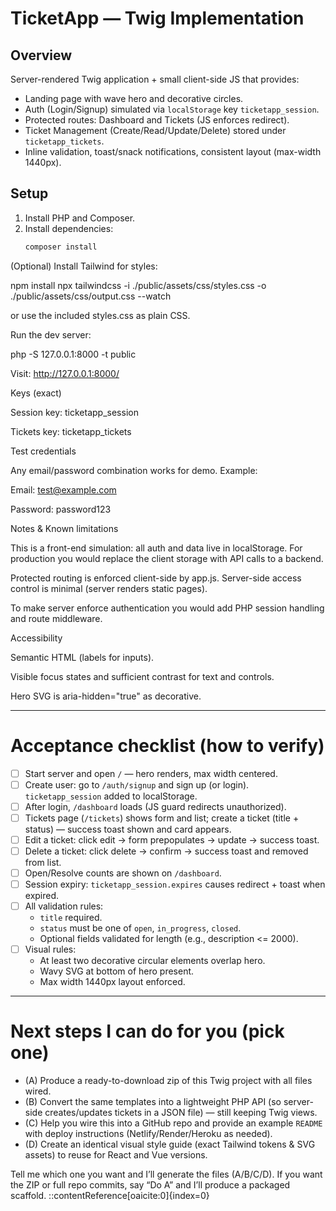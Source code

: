 # TicketApp — Twig Implementation

## Overview
Server-rendered Twig application + small client-side JS that provides:
- Landing page with wave hero and decorative circles.
- Auth (Login/Signup) simulated via `localStorage` key `ticketapp_session`.
- Protected routes: Dashboard and Tickets (JS enforces redirect).
- Ticket Management (Create/Read/Update/Delete) stored under `ticketapp_tickets`.
- Inline validation, toast/snack notifications, consistent layout (max-width 1440px).

## Setup
1. Install PHP and Composer.
2. Install dependencies:
   ```bash
   composer install


(Optional) Install Tailwind for styles:

npm install
npx tailwindcss -i ./public/assets/css/styles.css -o ./public/assets/css/output.css --watch


or use the included styles.css as plain CSS.

Run the dev server:

php -S 127.0.0.1:8000 -t public


Visit: http://127.0.0.1:8000/

Keys (exact)

Session key: ticketapp_session

Tickets key: ticketapp_tickets

Test credentials

Any email/password combination works for demo. Example:

Email: test@example.com

Password: password123

Notes & Known limitations

This is a front-end simulation: all auth and data live in localStorage. For production you would replace the client storage with API calls to a backend.

Protected routing is enforced client-side by app.js. Server-side access control is minimal (server renders static pages).

To make server enforce authentication you would add PHP session handling and route middleware.

Accessibility

Semantic HTML (labels for inputs).

Visible focus states and sufficient contrast for text and controls.

Hero SVG is aria-hidden="true" as decorative.


---

# Acceptance checklist (how to verify)
- [ ] Start server and open `/` — hero renders, max width centered.
- [ ] Create user: go to `/auth/signup` and sign up (or login). `ticketapp_session` added to localStorage.
- [ ] After login, `/dashboard` loads (JS guard redirects unauthorized).
- [ ] Tickets page (`/tickets`) shows form and list; create a ticket (title + status) — success toast shown and card appears.
- [ ] Edit a ticket: click edit -> form prepopulates -> update -> success toast.
- [ ] Delete a ticket: click delete -> confirm -> success toast and removed from list.
- [ ] Open/Resolve counts are shown on `/dashboard`.
- [ ] Session expiry: `ticketapp_session.expires` causes redirect + toast when expired.
- [ ] All validation rules:
  - `title` required.
  - `status` must be one of `open`, `in_progress`, `closed`.
  - Optional fields validated for length (e.g., description <= 2000).
- [ ] Visual rules:
  - At least two decorative circular elements overlap hero.
  - Wavy SVG at bottom of hero present.
  - Max width 1440px layout enforced.

---

# Next steps I can do for you (pick one)
- (A) Produce a ready-to-download zip of this Twig project with all files wired.
- (B) Convert the same templates into a lightweight PHP API (so server-side creates/updates tickets in a JSON file) — still keeping Twig views.
- (C) Help you wire this into a GitHub repo and provide an example `README` with deploy instructions (Netlify/Render/Heroku as needed).
- (D) Create an identical visual style guide (exact Tailwind tokens & SVG assets) to reuse for React and Vue versions.

Tell me which one you want and I’ll generate the files (A/B/C/D). If you want the ZIP or full repo commits, say “Do A” and I’ll produce a packaged scaffold.
::contentReference[oaicite:0]{index=0}
